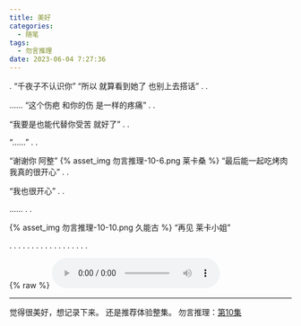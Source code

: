 ```yaml
---
title: 美好
categories:
  - 随笔
tags:
  - 勿言推理
date: 2023-06-04 7:27:36
---
```

.
“千夜子不认识你”
“所以 就算看到她了 也别上去搭话”
.
.

……
“这个伤疤 和你的伤 是一样的疼痛”
.
.

“我要是也能代替你受苦 就好了”
.
.

“……”
.
.

“谢谢你 阿整”
{% asset_img 勿言推理-10-6.png 莱卡桑 %}
“最后能一起吃烤肉 我真的很开心”
.
.

“我也很开心”
.
.

……
.
.

{% asset_img 勿言推理-10-10.png 久能古 %}
“再见 莱卡小姐”

.
.
.
.
.
.
.
.
.
.
.
.
.
.
.
.
.
.

{% raw %}
<audio controls autoplay>
  <source src="/audio/0/2023/Chameleon by King Gnu.mp3" type="audio/mpeg">
  Your browser does not support the audio element.
</audio>

---

觉得很美好，想记录下来。
还是推荐体验整集。
勿言推理：[第10集](https://www.bilibili.com/bangumi/play/ss45050?spm_id_from=333.337.0.0)
